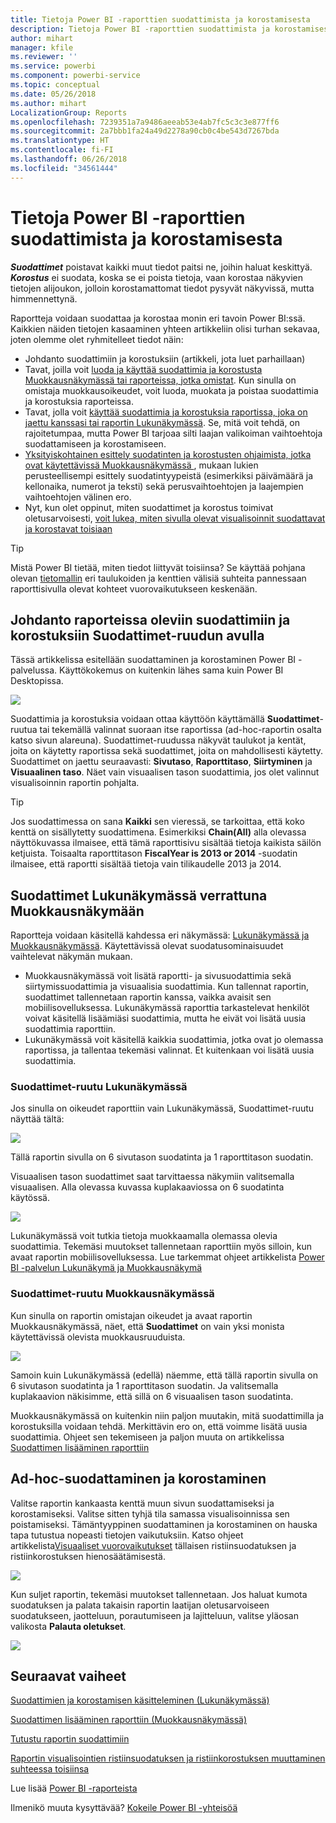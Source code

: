 ```yaml
---
title: Tietoja Power BI -raporttien suodattimista ja korostamisesta
description: Tietoja Power BI -raporttien suodattimista ja korostamisesta
author: mihart
manager: kfile
ms.reviewer: ''
ms.service: powerbi
ms.component: powerbi-service
ms.topic: conceptual
ms.date: 05/26/2018
ms.author: mihart
LocalizationGroup: Reports
ms.openlocfilehash: 7239351a7a9486aeeab53e4ab7fc5c3c3e877ff6
ms.sourcegitcommit: 2a7bbb1fa24a49d2278a90cb0c4be543d7267bda
ms.translationtype: HT
ms.contentlocale: fi-FI
ms.lasthandoff: 06/26/2018
ms.locfileid: "34561444"
---
```

# <a name="about-filters-and-highlighting-in-power-bi-reports"></a>Tietoja Power BI -raporttien suodattimista ja korostamisesta
***Suodattimet*** poistavat kaikki muut tiedot paitsi ne, joihin haluat keskittyä.  ***Korostus*** ei suodata, koska se ei poista tietoja, vaan korostaa näkyvien tietojen alijoukon, jolloin korostamattomat tiedot pysyvät näkyvissä, mutta himmennettynä.

Raportteja voidaan suodattaa ja korostaa monin eri tavoin Power BI:ssä. Kaikkien näiden tietojen kasaaminen yhteen artikkeliin olisi turhan sekavaa, joten olemme olet ryhmitelleet tiedot näin:

* Johdanto suodattimiin ja korostuksiin (artikkeli, jota luet parhaillaan)
* Tavat, joilla voit [luoda ja käyttää suodattimia ja korostusta Muokkausnäkymässä tai raporteissa, jotka omistat](power-bi-report-add-filter.md). Kun sinulla on omistaja muokkausoikeudet, voit luoda, muokata ja poistaa suodattimia ja korostuksia raporteissa.
* Tavat, jolla voit [käyttää suodattimia ja korostuksia raportissa, joka on jaettu kanssasi tai raportin Lukunäkymässä](service-reading-view-and-editing-view.md). Se, mitä voit tehdä, on rajoitetumpaa, mutta Power BI tarjoaa silti laajan valikoiman vaihtoehtoja suodattamiseen ja korostamiseen.  
* [Yksityiskohtainen esittely suodatinten ja korostusten ohjaimista, jotka ovat käytettävissä Muokkausnäkymässä ](power-bi-how-to-report-filter.md), mukaan lukien perusteellisempi esittely suodatintyypeistä (esimerkiksi päivämäärä ja kellonaika, numerot ja teksti) sekä perusvaihtoehtojen ja laajempien vaihtoehtojen välinen ero.
* Nyt, kun olet oppinut, miten suodattimet ja korostus toimivat oletusarvoisesti, [voit lukea, miten sivulla olevat visualisoinnit suodattavat ja korostavat toisiaan](service-reports-visual-interactions.md)

> [!TIP]
> Mistä Power BI tietää, miten tiedot liittyvät toisiinsa?  Se käyttää pohjana olevan [tietomallin](https://support.office.com/article/Create-a-Data-Model-in-Excel-87e7a54c-87dc-488e-9410-5c75dbcb0f7b?ui=en-US&rs=en-US&ad=US) eri taulukoiden ja kenttien välisiä suhteita pannessaan raporttisivulla olevat kohteet vuorovaikutukseen keskenään.
> 
> 

## <a name="introduction-to-filters-and-highlighting-in-reports-using-the-filters-pane"></a>Johdanto raporteissa oleviin suodattimiin ja korostuksiin Suodattimet-ruudun avulla
 Tässä artikkelissa esitellään suodattaminen ja korostaminen Power BI -palvelussa.  Käyttökokemus on kuitenkin lähes sama kuin Power BI Desktopissa.  

![](media/power-bi-reports-filters-and-highlighting/power-bi-add-filter-reading-view.png)

Suodattimia ja korostuksia voidaan ottaa käyttöön käyttämällä **Suodattimet**-ruutua tai tekemällä valinnat suoraan itse raportissa (ad-hoc-raportin osalta katso sivun alareuna). Suodattimet-ruudussa näkyvät taulukot ja kentät, joita on käytetty raportissa sekä suodattimet, joita on mahdollisesti käytetty. Suodattimet on jaettu seuraavasti: **Sivutaso**, **Raporttitaso**, **Siirtyminen** ja **Visuaalinen taso**.  Näet vain visuaalisen tason suodattimia, jos olet valinnut visualisoinnin raportin pohjalta.

> [!TIP]
> Jos suodattimessa on sana **Kaikki** sen vieressä, se tarkoittaa, että koko kenttä on sisällytetty suodattimena.  Esimerkiksi **Chain(All)** alla olevassa näyttökuvassa ilmaisee, että tämä raporttisivu sisältää tietoja kaikista säilön ketjuista.  Toisaalta raporttitason **FiscalYear is 2013 or 2014** -suodatin ilmaisee, että raportti sisältää tietoja vain tilikaudelle 2013 ja 2014.
> 
> 

## <a name="filters-in-reading-view-versus-editing-view"></a>Suodattimet Lukunäkymässä verrattuna Muokkausnäkymään
Raportteja voidaan käsitellä kahdessa eri näkymässä: [Lukunäkymässä ja Muokkausnäkymässä](service-reading-view-and-editing-view.md).  Käytettävissä olevat suodatusominaisuudet vaihtelevat näkymän mukaan.

* Muokkausnäkymässä voit lisätä raportti- ja sivusuodattimia sekä siirtymissuodattimia ja visuaalisia suodattimia. Kun tallennat raportin, suodattimet tallennetaan raportin kanssa, vaikka avaisit sen mobiilisovelluksessa. Lukunäkymässä raporttia tarkastelevat henkilöt voivat käsitellä lisäämiäsi suodattimia, mutta he eivät voi lisätä uusia suodattimia raporttiin.
* Lukunäkymässä voit käsitellä kaikkia suodattimia, jotka ovat jo olemassa raportissa, ja tallentaa tekemäsi valinnat.  Et kuitenkaan voi lisätä uusia suodattimia.

### <a name="the-filters-pane-in-reading-view"></a>Suodattimet-ruutu Lukunäkymässä
Jos sinulla on oikeudet raporttiin vain Lukunäkymässä, Suodattimet-ruutu näyttää tältä:

![](media/power-bi-reports-filters-and-highlighting/power-bi-filter-reading-view.png)

Tällä raportin sivulla on 6 sivutason suodatinta ja 1 raporttitason suodatin.

Visuaalisen tason suodattimet saat tarvittaessa näkymiin valitsemalla visuaalisen. Alla olevassa kuvassa kuplakaaviossa on 6 suodatinta käytössä.

![](media/power-bi-reports-filters-and-highlighting/power-bi-filter-visual-level.png)

Lukunäkymässä voit tutkia tietoja muokkaamalla olemassa olevia suodattimia. Tekemäsi muutokset tallennetaan raporttiin myös silloin, kun avaat raportin mobiilisovelluksessa. Lue tarkemmat ohjeet artikkelista [Power BI -palvelun Lukunäkymä ja Muokkausnäkymä](service-reading-view-and-editing-view.md)

### <a name="the-filters-pane-in-editing-view"></a>Suodattimet-ruutu Muokkausnäkymässä
Kun sinulla on raportin omistajan oikeudet ja avaat raportin Muokkausnäkymässä, näet, että **Suodattimet** on vain yksi monista käytettävissä olevista muokkausruuduista.

![](media/power-bi-reports-filters-and-highlighting/power-bi-add-filter-editing-view.png)

Samoin kuin Lukunäkymässä (edellä) näemme, että tällä raportin sivulla on 6 sivutason suodatinta ja 1 raporttitason suodatin. Ja valitsemalla kuplakaavion näkisimme, että sillä on 6 visuaalisen tason suodatinta.

Muokkausnäkymässä on kuitenkin niin paljon muutakin, mitä suodattimilla ja korostuksilla voidaan tehdä. Merkittävin ero on, että voimme lisätä uusia suodattimia. Ohjeet sen tekemiseen ja paljon muuta on artikkelissa [Suodattimen lisääminen raporttiin](power-bi-report-add-filter.md)

## <a name="ad-hoc-filtering-and-highlighting"></a>Ad-hoc-suodattaminen ja korostaminen
Valitse raportin kankaasta kenttä muun sivun suodattamiseksi ja korostamiseksi. Valitse sitten tyhjä tila samassa visualisoinnissa sen poistamiseksi. Tämäntyyppinen suodattaminen ja korostaminen on hauska tapa tutustua nopeasti tietojen vaikutuksiin. Katso ohjeet artikkelista[Visuaaliset vuorovaikutukset](service-reports-visual-interactions.md) tällaisen ristiinsuodatuksen ja ristiinkorostuksen hienosäätämisestä.

![](media/power-bi-reports-filters-and-highlighting/power-bi-adhoc-filter.gif)

Kun suljet raportin, tekemäsi muutokset tallennetaan. Jos haluat kumota suodatuksen ja palata takaisin raportin laatijan oletusarvoiseen suodatukseen, jaotteluun, porautumiseen ja lajitteluun, valitse yläosan valikosta **Palauta oletukset**.

![](media/power-bi-reports-filters-and-highlighting/power-bi-reset-to-default.png)

## <a name="next-steps"></a>Seuraavat vaiheet
[Suodattimien ja korostamisen käsitteleminen (Lukunäkymässä)](service-reading-view-and-editing-view.md)

[Suodattimen lisääminen raporttiin (Muokkausnäkymässä)](power-bi-report-add-filter.md)

[Tutustu raportin suodattimiin](power-bi-how-to-report-filter.md)

[Raportin visualisointien ristiinsuodatuksen ja ristiinkorostuksen muuttaminen suhteessa toisiinsa](service-reports-visual-interactions.md)

Lue lisää [Power BI -raporteista](service-reports.md)

Ilmenikö muuta kysyttävää? [Kokeile Power BI -yhteisöä](http://community.powerbi.com/)

